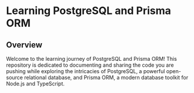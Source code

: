 # Learning PostgreSQL and Prisma ORM
## Overview
Welcome to the learning journey of PostgreSQL and Prisma ORM! This repository is 
dedicated to documenting and sharing the code you are pushing while exploring the 
intricacies of PostgreSQL, a powerful open-source relational database, and Prisma ORM, 
a modern database toolkit for Node.js and TypeScript.